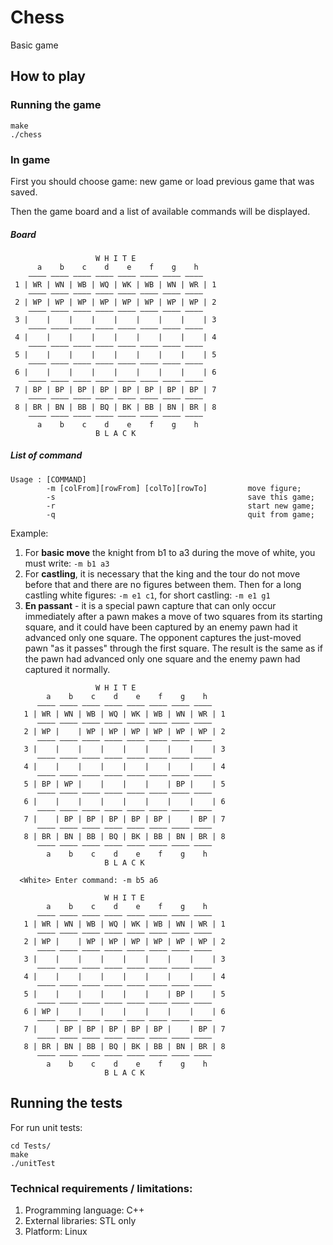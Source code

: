 # Chess

Basic game


## How to play

### Running the game

```
make
./chess
```
### In game
First you should choose game: new game or load previous game that was saved.

Then the game board and a list of available commands will be displayed.
##### Board
```
                   W H I T E
      a    b    c    d    e    f    g    h
    ———— ———— ———— ———— ———— ———— ———— ————
 1 | WR | WN | WB | WQ | WK | WB | WN | WR | 1
    ———— ———— ———— ———— ———— ———— ———— ————
 2 | WP | WP | WP | WP | WP | WP | WP | WP | 2
    ———— ———— ———— ———— ———— ———— ———— ————
 3 |    |    |    |    |    |    |    |    | 3
    ———— ———— ———— ———— ———— ———— ———— ————
 4 |    |    |    |    |    |    |    |    | 4
    ———— ———— ———— ———— ———— ———— ———— ————
 5 |    |    |    |    |    |    |    |    | 5
    ———— ———— ———— ———— ———— ———— ———— ————
 6 |    |    |    |    |    |    |    |    | 6
    ———— ———— ———— ———— ———— ———— ———— ————
 7 | BP | BP | BP | BP | BP | BP | BP | BP | 7
    ———— ———— ———— ———— ———— ———— ———— ————
 8 | BR | BN | BB | BQ | BK | BB | BN | BR | 8
    ———— ———— ———— ———— ———— ———— ———— ————
      a    b    c    d    e    f    g    h
                   B L A C K
```
##### List of command
```
Usage : [COMMAND]
        -m [colFrom][rowFrom] [colTo][rowTo]         move figure;
        -s                                           save this game;
        -r                                           start new game;
        -q                                           quit from game;

```
Example: 
1. For **basic move** the knight from b1 to a3 during the move of white, you must write:
`-m b1 a3`
2. For **castling**, it is necessary that the king and the tour do not move before that and there are no figures between them. 
Then for a long castling white figures:
`-m e1 c1`, for short castling: `-m e1 g1`
3. **En passant** - it is a special pawn capture that can only occur immediately after a pawn makes a move of two squares from its starting square, and it could have been captured by an enemy pawn had it advanced only one square. The opponent captures the just-moved pawn "as it passes" through the first square. The result is the same as if the pawn had advanced only one square and the enemy pawn had captured it normally.
````
                   W H I T E
        a    b    c    d    e    f    g    h
      ———— ———— ———— ———— ———— ———— ———— ————
   1 | WR | WN | WB | WQ | WK | WB | WN | WR | 1
      ———— ———— ———— ———— ———— ———— ———— ————
   2 | WP |    | WP | WP | WP | WP | WP | WP | 2
      ———— ———— ———— ———— ———— ———— ———— ————
   3 |    |    |    |    |    |    |    |    | 3
      ———— ———— ———— ———— ———— ———— ———— ————
   4 |    |    |    |    |    |    |    |    | 4
      ———— ———— ———— ———— ———— ———— ———— ————
   5 | BP | WP |    |    |    |    | BP |    | 5
      ———— ———— ———— ———— ———— ———— ———— ————
   6 |    |    |    |    |    |    |    |    | 6
      ———— ———— ———— ———— ———— ———— ———— ————
   7 |    | BP | BP | BP | BP | BP |    | BP | 7
      ———— ———— ———— ———— ———— ———— ———— ————
   8 | BR | BN | BB | BQ | BK | BB | BN | BR | 8
      ———— ———— ———— ———— ———— ———— ———— ————
        a    b    c    d    e    f    g    h
                     B L A C K
  
  <White> Enter command: -m b5 a6

                     W H I T E
        a    b    c    d    e    f    g    h
      ———— ———— ———— ———— ———— ———— ———— ————
   1 | WR | WN | WB | WQ | WK | WB | WN | WR | 1
      ———— ———— ———— ———— ———— ———— ———— ————
   2 | WP |    | WP | WP | WP | WP | WP | WP | 2
      ———— ———— ———— ———— ———— ———— ———— ————
   3 |    |    |    |    |    |    |    |    | 3
      ———— ———— ———— ———— ———— ———— ———— ————
   4 |    |    |    |    |    |    |    |    | 4
      ———— ———— ———— ———— ———— ———— ———— ————
   5 |    |    |    |    |    |    | BP |    | 5
      ———— ———— ———— ———— ———— ———— ———— ————
   6 | WP |    |    |    |    |    |    |    | 6
      ———— ———— ———— ———— ———— ———— ———— ————
   7 |    | BP | BP | BP | BP | BP |    | BP | 7
      ———— ———— ———— ———— ———— ———— ———— ————
   8 | BR | BN | BB | BQ | BK | BB | BN | BR | 8
      ———— ———— ———— ———— ———— ———— ———— ————
        a    b    c    d    e    f    g    h
                     B L A C K
  ````

## Running the tests

For run unit tests:
````
cd Tests/
make
./unitTest
````

### Technical requirements / limitations:

1.	Programming language: C++
2.	External libraries: STL only
3.	Platform: Linux

